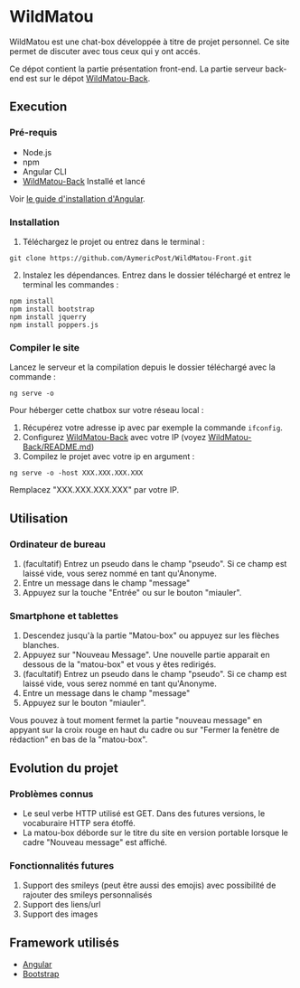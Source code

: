 # WildMatou

WildMatou est une chat-box développée à titre de projet personnel. Ce site permet de discuter avec tous ceux qui y ont accés.

Ce dépot contient la partie présentation front-end. La partie serveur back-end est sur le dépot [WildMatou-Back](https://github.com/AymericPost/WildMatou-Back).

## Execution

### Pré-requis

- Node.js
- npm
- Angular CLI
- [WildMatou-Back](https://github.com/AymericPost/WildMatou-Back) Installé et lancé

Voir [le guide d'installation d'Angular](https://angular.io/guide/quickstart).

### Installation

1. Téléchargez le projet ou entrez dans le terminal :
```Shell
git clone https://github.com/AymericPost/WildMatou-Front.git
```
2. Instalez les dépendances. Entrez dans le dossier téléchargé et entrez le terminal les commandes :
```Shell
npm install
npm install bootstrap
npm install jquerry
npm install poppers.js
```

### Compiler le site

Lancez le serveur et la compilation depuis le dossier téléchargé avec la commande :
```Shell
ng serve -o
```

Pour héberger cette chatbox sur votre réseau local :

1) Récupérez votre adresse ip avec par exemple la commande ```ifconfig```.
2) Configurez [WildMatou-Back](https://github.com/AymericPost/WildMatou-Back) avec votre IP (voyez [WildMatou-Back/README.md]())
3) Compilez le projet avec votre ip en argument :

```Shell
ng serve -o -host XXX.XXX.XXX.XXX
```
Remplacez "XXX.XXX.XXX.XXX" par votre IP.

## Utilisation

### Ordinateur de bureau

1) (facultatif) Entrez un pseudo dans le champ "pseudo". Si ce champ est laissé vide, vous serez nommé en tant qu'Anonyme.
2) Entre un message dans le champ "message"
3) Appuyez sur la touche "Entrée" ou sur le bouton "miauler".

### Smartphone et tablettes

1) Descendez jusqu'à la partie "Matou-box" ou appuyez sur les flèches blanches.
2) Appuyez sur "Nouveau Message". Une nouvelle partie apparait en dessous de la "matou-box" et vous y êtes redirigés.
3) (facultatif) Entrez un pseudo dans le champ "pseudo". Si ce champ est laissé vide, vous serez nommé en tant qu'Anonyme.
4) Entre un message dans le champ "message"
5) Appuyez sur le bouton "miauler".

Vous pouvez à tout moment fermet la partie "nouveau message" en appyant sur la croix rouge en haut du cadre ou sur "Fermer la fenètre de rédaction" en bas de la "matou-box".

## Evolution du projet

### Problèmes connus

- Le seul verbe HTTP utilisé est GET.
Dans des futures versions, le vocaburaire HTTP sera étoffé.
- La matou-box déborde sur le titre du site en version portable lorsque le cadre "Nouveau message" est affiché.

### Fonctionnalités futures

1) Support des smileys (peut être aussi des emojis) avec possibilité de rajouter des smileys personnalisés
2) Support des liens/url
3) Support des images

## Framework utilisés

- [Angular](https://angular.io/)
- [Bootstrap](https://getbootstrap.com/)
